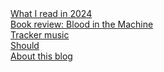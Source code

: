 <div class="sidelinks">
  <a href="/blog/2024_books/">What I read in 2024</a><br>
  <a href="/blog/book_luddite/">Book review: Blood in the Machine</a><br>
  <a href="/blog/tracker_music/">Tracker music</a><br>
  <a href="/blog/should/">Should</a><br>
  <a href="/blog/thisblog/">About this blog</a><br>
</div>
